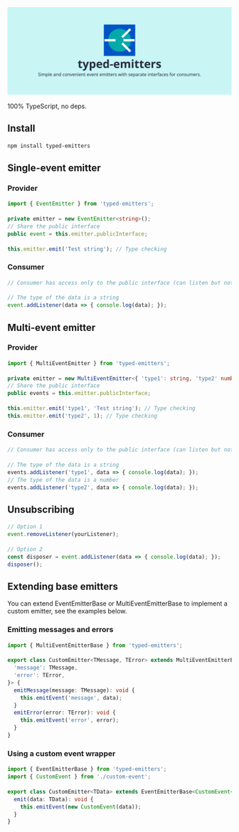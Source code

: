  ![typed-emitters | Simple and convenient event emitters with separate interfaces for consumers.](https://raw.githubusercontent.com/denvifer/typed-emitters/master/docs/image.png)

100% TypeScript, no deps.

## Install

```bash
npm install typed-emitters
```

## Single-event emitter

### Provider

```typescript
import { EventEmitter } from 'typed-emitters';

private emitter = new EventEmitter<string>();
// Share the public interface
public event = this.emitter.publicInterface;

this.emitter.emit('Test string'); // Type checking
```

### Consumer

```typescript
// Consumer has access only to the public interface (can listen but not emit)

// The type of the data is a string
event.addListener(data => { console.log(data); });
```

## Multi-event emitter

### Provider

```typescript
import { MultiEventEmitter } from 'typed-emitters';

private emitter = new MultiEventEmitter<{ 'type1': string, 'type2' number }>();
// Share the public interface
public events = this.emitter.publicInterface;

this.emitter.emit('type1', 'Test string'); // Type checking
this.emitter.emit('type2', 1); // Type checking
```

### Consumer

```typescript
// Consumer has access only to the public interface (can listen but not emit)

// The type of the data is a string
events.addListener('type1', data => { console.log(data); });
// The type of the data is a number
events.addListener('type2', data => { console.log(data); });
```

## Unsubscribing

```typescript
// Option 1
event.removeListener(yourListener);

// Option 2
const disposer = event.addListener(data => { console.log(data); });
disposer();
```

## Extending base emitters

You can extend EventEmitterBase or MultiEventEmitterBase to implement a custom emitter, see the examples below.

### Emitting messages and errors

```typescript
import { MultiEventEmitterBase } from 'typed-emitters';

export class CustomEmitter<TMessage, TError> extends MultiEventEmitterBase<{
  'message': TMessage,
  'error': TError,
}> {
  emitMessage(message: TMessage): void {
    this.emitEvent('message', data);
  }
  emitError(error: TError): void {
    this.emitEvent('error', error);
  }
}
```

### Using a custom event wrapper

```typescript
import { EventEmitterBase } from 'typed-emitters';
import { CustomEvent } from './custom-event';

export class CustomEmitter<TData> extends EventEmitterBase<CustomEvent<TData>> {
  emit(data: TData): void {
    this.emitEvent(new CustomEvent(data));
  }
}
```


